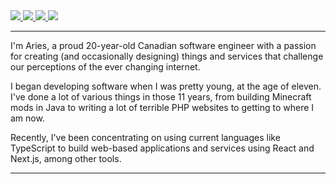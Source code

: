 <div align="">
  <div>
    <a href="mailto:me@ariesclark.com">
      <img src="https://img.shields.io/badge/Email-D14836?style=for-the-badge&logo=gmail&logoColor=white"/>
    </a>
    <a href="https://github.com/ariesclark">
      <img src="https://img.shields.io/badge/GitHub-%23121011.svg?style=for-the-badge&logo=github&logoColor=white"/>
    </a>
    <a href="https://linkedin.com/in/ariesclark">
      <img src="https://img.shields.io/badge/LinkedIn-%230077B5.svg?style=for-the-badge&logo=linkedin&logoColor=white"/>
    </a>
    <a href="https://twitter.com/ariesrclark">
      <img src="https://img.shields.io/badge/Twitter-%231DA1F2.svg?style=for-the-badge&logo=Twitter&logoColor=white"/>
    </a>
  </div>
  <hr/>
  <p>I'm Aries, a proud 20-year-old Canadian software engineer with a passion for creating (and occasionally designing) things and services that challenge our perceptions of the ever changing internet.</p>
  <p>I began developing software when I was pretty young, at the age of eleven. I've done a lot of various things in those 11 years, from building Minecraft mods in Java to writing a lot of terrible PHP websites to getting to where I am now.</p>
  <p>Recently, I've been concentrating on using current languages like TypeScript to build web-based applications and services using React and Next.js, among other tools.</p>
  <hr/>
</div>
